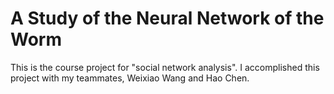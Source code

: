 # A Study of the Neural Network of the Worm
This is the course project for "social network analysis". I accomplished this project with my teammates, Weixiao Wang and Hao Chen.

